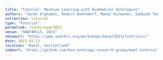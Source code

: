 ```yaml
---
title: "Tutorial: Machine Learning with Biomedical Ontologies"
authors: "Sarah Alghamdi, Robert Hoehndorf, Maxat Kulmanov, Sumyyah Toonsi, Fernando Zhapa-Camacho"
collection: tutorial
type: "Tutorial"
permalink: /talks/swat2023
venue: "SWAT4HCLS, 2023"
venueurl: "https://www.swat4ls.org/workshops/basel2023/tutorials/"
date: 2023-02-13
location: "Basel, Switzerland"
codeurl: "https://github.com/bio-ontology-research-group/mowl-tutorial"
---
```


 
